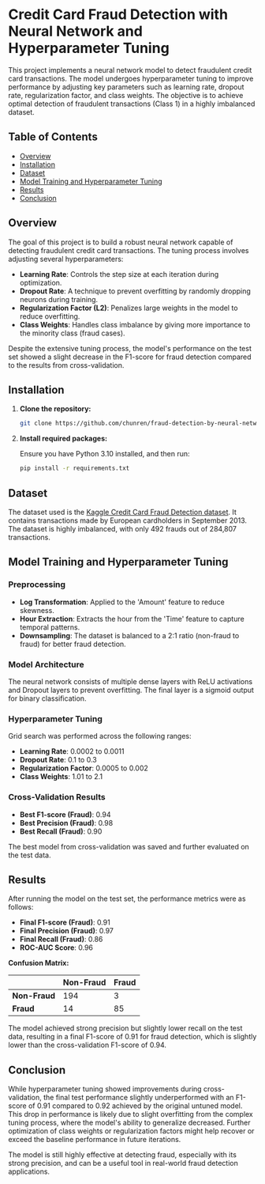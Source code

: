 
# Credit Card Fraud Detection with Neural Network and Hyperparameter Tuning

This project implements a neural network model to detect fraudulent credit card transactions. The model undergoes hyperparameter tuning to improve performance by adjusting key parameters such as learning rate, dropout rate, regularization factor, and class weights. The objective is to achieve optimal detection of fraudulent transactions (Class 1) in a highly imbalanced dataset.

## Table of Contents
- [Overview](#overview)
- [Installation](#installation)
- [Dataset](#dataset)
- [Model Training and Hyperparameter Tuning](#model-training-and-hyperparameter-tuning)
- [Results](#results)
- [Conclusion](#conclusion)

## Overview
The goal of this project is to build a robust neural network capable of detecting fraudulent credit card transactions. The tuning process involves adjusting several hyperparameters:
- **Learning Rate**: Controls the step size at each iteration during optimization.
- **Dropout Rate**: A technique to prevent overfitting by randomly dropping neurons during training.
- **Regularization Factor (L2)**: Penalizes large weights in the model to reduce overfitting.
- **Class Weights**: Handles class imbalance by giving more importance to the minority class (fraud cases).

Despite the extensive tuning process, the model's performance on the test set showed a slight decrease in the F1-score for fraud detection compared to the results from cross-validation.

## Installation

1. **Clone the repository:**

   ```bash
   git clone https://github.com/chunren/fraud-detection-by-neural-network-multiple-paramters.git
   ```

2. **Install required packages:**

   Ensure you have Python 3.10 installed, and then run:

   ```bash
   pip install -r requirements.txt
   ```

## Dataset

The dataset used is the [Kaggle Credit Card Fraud Detection dataset](https://www.kaggle.com/mlg-ulb/creditcardfraud). It contains transactions made by European cardholders in September 2013. The dataset is highly imbalanced, with only 492 frauds out of 284,807 transactions.

## Model Training and Hyperparameter Tuning

### Preprocessing
- **Log Transformation**: Applied to the 'Amount' feature to reduce skewness.
- **Hour Extraction**: Extracts the hour from the 'Time' feature to capture temporal patterns.
- **Downsampling**: The dataset is balanced to a 2:1 ratio (non-fraud to fraud) for better fraud detection.

### Model Architecture
The neural network consists of multiple dense layers with ReLU activations and Dropout layers to prevent overfitting. The final layer is a sigmoid output for binary classification.

### Hyperparameter Tuning
Grid search was performed across the following ranges:
- **Learning Rate**: 0.0002 to 0.0011
- **Dropout Rate**: 0.1 to 0.3
- **Regularization Factor**: 0.0005 to 0.002
- **Class Weights**: 1.01 to 2.1

### Cross-Validation Results
- **Best F1-score (Fraud)**: 0.94
- **Best Precision (Fraud)**: 0.98
- **Best Recall (Fraud)**: 0.90

The best model from cross-validation was saved and further evaluated on the test data.

## Results

After running the model on the test set, the performance metrics were as follows:
- **Final F1-score (Fraud)**: 0.91
- **Final Precision (Fraud)**: 0.97
- **Final Recall (Fraud)**: 0.86
- **ROC-AUC Score**: 0.96

**Confusion Matrix:**

|               | Non-Fraud | Fraud |
|---------------|-----------|-------|
| **Non-Fraud** | 194       | 3     |
| **Fraud**     | 14        | 85    |

The model achieved strong precision but slightly lower recall on the test data, resulting in a final F1-score of 0.91 for fraud detection, which is slightly lower than the cross-validation F1-score of 0.94.

## Conclusion

While hyperparameter tuning showed improvements during cross-validation, the final test performance slightly underperformed with an F1-score of 0.91 compared to 0.92 achieved by the original untuned model. This drop in performance is likely due to slight overfitting from the complex tuning process, where the model's ability to generalize decreased. Further optimization of class weights or regularization factors might help recover or exceed the baseline performance in future iterations.

The model is still highly effective at detecting fraud, especially with its strong precision, and can be a useful tool in real-world fraud detection applications.
